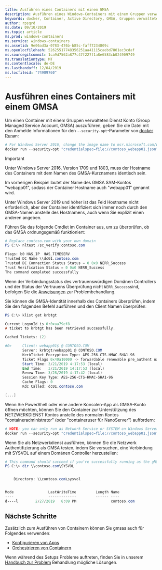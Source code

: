 ```yaml
---
title: Ausführen eines Containers mit einem GMSA
description: Ausführen eines Windows-Containers mit einem Gruppen verwalteten Dienst Konto (Group Managed Service Account, GMSA)
keywords: docker, Container, Active Directory, GMSA, Gruppen verwaltetes Dienst Konto, Gruppen verwaltete Dienst Konten
author: rpsqrd
ms.date: 09/10/2019
ms.topic: article
ms.prod: windows-containers
ms.service: windows-containers
ms.assetid: 9e06ad3a-0783-476b-b85c-faff7234809c
ms.openlocfilehash: 52625517748356251aa41115caebd7801ec3cdaf
ms.sourcegitcommit: 1ca9d7562a877c47f227f1a8e6583cb024909749
ms.translationtype: MT
ms.contentlocale: de-DE
ms.lasthandoff: 12/04/2019
ms.locfileid: "74909760"
---
```

# <a name="run-a-container-with-a-gmsa"></a>Ausführen eines Containers mit einem GMSA

Um einen Container mit einem Gruppen verwalteten Dienst Konto (Group Managed Service Account, GMSA) auszuführen, geben Sie die Datei mit den Anmelde Informationen für den `--security-opt`-Parameter von [docker Run](https://docs.docker.com/engine/reference/run)an:

```powershell
# For Windows Server 2016, change the image name to mcr.microsoft.com/windows/servercore:ltsc2016
docker run --security-opt "credentialspec=file://contoso_webapp01.json" --hostname webapp01 -it mcr.microsoft.com/windows/servercore:ltsc2019 powershell
```

>[!IMPORTANT]
>Unter Windows Server 2016, Version 1709 und 1803, muss der Hostname des Containers mit dem Namen des GMSA-Kurznamens identisch sein.

Im vorherigen Beispiel lautet der Name des GMSA SAM-Kontos "webapp01", sodass der Container Hostname auch "webapp01" genannt wird.

Unter Windows Server 2019 und höher ist das Feld Hostname nicht erforderlich, aber der Container identifiziert sich immer noch durch den GMSA-Namen anstelle des Hostnamens, auch wenn Sie explizit einen anderen angeben.

Führen Sie das folgende Cmdlet im Container aus, um zu überprüfen, ob das GMSA ordnungsgemäß funktioniert:

```powershell
# Replace contoso.com with your own domain
PS C:\> nltest /sc_verify:contoso.com

Flags: b0 HAS_IP  HAS_TIMESERV
Trusted DC Name \\dc01.contoso.com
Trusted DC Connection Status Status = 0 0x0 NERR_Success
Trust Verification Status = 0 0x0 NERR_Success
The command completed successfully
```

Wenn der Verbindungsstatus des vertrauenswürdigen Domänen Controllers und der Status der Vertrauens Überprüfung nicht `NERR_Success`sind, befolgen Sie die [Anweisungen](gmsa-troubleshooting.md#check-the-container) zur Problembehandlung.

Sie können die GMSA-Identität innerhalb des Containers überprüfen, indem Sie den folgenden Befehl ausführen und den Client Namen überprüfen:

```powershell
PS C:\> klist get krbtgt

Current LogonId is 0:0xaa79ef8
A ticket to krbtgt has been retrieved successfully.

Cached Tickets: (2)

#0>     Client: webapp01$ @ CONTOSO.COM
        Server: krbtgt/webapp01 @ CONTOSO.COM
        KerbTicket Encryption Type: AES-256-CTS-HMAC-SHA1-96
        Ticket Flags 0x40a10000 -> forwardable renewable pre_authent name_canonicalize
        Start Time: 3/21/2019 4:17:53 (local)
        End Time:   3/21/2019 14:17:53 (local)
        Renew Time: 3/28/2019 4:17:42 (local)
        Session Key Type: AES-256-CTS-HMAC-SHA1-96
        Cache Flags: 0
        Kdc Called: dc01.contoso.com

[...]
```

Wenn Sie PowerShell oder eine andere Konsolen-App als GMSA-Konto öffnen möchten, können Sie den Container zur Unterstützung des NETZWERKDIENST Kontos anstelle des normalen Kontos "containeradministrator" (oder "containeruser für NanoServer") auffordern:

```powershell
# NOTE: you can only run as Network Service or SYSTEM on Windows Server 1709 and later
docker run --security-opt "credentialspec=file://contoso_webapp01.json" --hostname webapp01 --user "NT AUTHORITY\NETWORK SERVICE" -it mcr.microsoft.com/windows/servercore:ltsc2019 powershell
```

Wenn Sie als Netzwerkdienst ausführen, können Sie die Netzwerk Authentifizierung als GMSA testen, indem Sie versuchen, eine Verbindung mit SYSVOL auf einem Domänen Controller herzustellen:

```powershell
# This command should succeed if you're successfully running as the gMSA
PS C:\> dir \\contoso.com\SYSVOL


    Directory: \\contoso.com\sysvol


Mode                LastWriteTime         Length Name
----                -------------         ------ ----
d----l        2/27/2019   8:09 PM                contoso.com
```

## <a name="next-steps"></a>Nächste Schritte

Zusätzlich zum Ausführen von Containern können Sie gmsas auch für Folgendes verwenden:

- [Konfigurieren von Apps](gmsa-configure-app.md)
- [Orchestrieren von Containern](gmsa-orchestrate-containers.md)

Wenn während des Setups Probleme auftreten, finden Sie in unserem [Handbuch zur Problem](gmsa-troubleshooting.md) Behandlung mögliche Lösungen.
